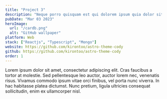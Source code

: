 ```yaml
---
title: "Project 3"
description: "Neque porro quisquam est qui dolorem ipsum quia dolor sit amet, consectetur, adipisci"
pubDate: "Mar 03 2023"
heroImage:
  url: "/cardb.png"
  alt: "GitHub wallpaper"
platform: Web
stack: ["Reactjs", "Typescript", "Mongo"]
website: https://github.com/kirontoo/astro-theme-cody
github: https://github.com/kirontoo/astro-theme-cody
order: 1
---
```


Lorem ipsum dolor sit amet, consectetur adipiscing elit. Cras faucibus a tortor at molestie. Sed pellentesque leo auctor, auctor lorem nec, venenatis risus. Vivamus commodo ipsum vitae orci finibus, vel porta nunc viverra. In hac habitasse platea dictumst. Nunc pretium, ligula ultricies consequat sollicitudin, enim ex ullamcorper nisl.
